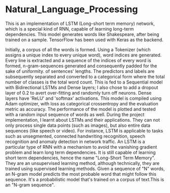 # Natural_Language_Processing

This is an implementation of LSTM (Long-short term memory) network, which is a special kind of RNN, capable of learning long-term dependencies. This model generates words like Shakespeare, after being trained on a sample. TensorFlow has been used with Keras as the backend.

Initially, a corpus of all the words is formed. Using a Tokenizer (which assigns a unique index to every unique word),  word indices are generated.
Every line is extracted and a sequence of the indices of every word is formed, n-gram-sequences generated and consequently padded for the sake of uniformity. 
of sentences' lengths.
The predictors and labels are subsequently separated and converted to a categorical  form where the total number of classes is the total word count.
This is fed to a Sequential model with Bidirectional LSTMs and Dense layers; I also chose to add a dropout layer of 0.2 to avert over-fitting and randomly turn off neurons.
Dense layers have 'ReLU' and 'softmax' activations.
This model is compiled using Adam optimizer, with loss as categorical crossentropy and the evaluation metric as accuracy.
The performance of the model is plotted and tested with a random input sequence of words as well.
During the project implementation, I learnt about LSTMs and their applications. They can not only process single data points (such as images), but also entire data sequences (like speech or video). For instance, LSTM is applicable to tasks such as unsegmented, connected handwriting recognition, speech recognition and anomaly detection in network traffic. An LSTM is a particular type of RNN with a mechanism to avoid the vanishing gradient problem and learn long term dependencies. It is still capable of learning short term dependencies, hence the name "Long-Short Term Memory". They are an unsupervised learning method, although technically, they are trained using supervised learning methods.
Given a sequence of "N" words, an N-gram model predicts the most probable word that might follow this sequence. It's a probabilistic model that's trained on a corpus of text.This is  an "N-gram sequence".
